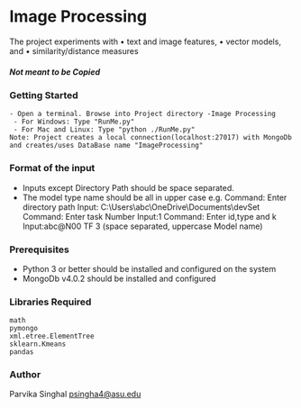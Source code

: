 # Image Processing
The project experiments with
• text and image features,
• vector models, and
• similarity/distance measures
##### Not meant to be Copied


### Getting Started
```
- Open a terminal. Browse into Project directory -Image Processing
 - For Windows: Type "RunMe.py"
 - For Mac and Linux: Type "python ./RunMe.py"
Note: Project creates a local connection(localhost:27017) with MongoDb and creates/uses DataBase name "ImageProcessing"
```

### Format of the input
- Inputs except Directory Path should be space separated.
- The model type name should be all in upper case
e.g.  Command: Enter directory path
       Input: C:\Users\abc\OneDrive\Documents\devSet
      Command: Enter task Number
       Input:1
      Command: Enter id,type and k
       Input:abc@N00 TF 3  (space separated, uppercase Model name)


### Prerequisites
- Python 3 or better should be installed and configured on the system
- MongoDb v4.0.2 should be installed and configured


### Libraries Required
```
math
pymongo
xml.etree.ElementTree
sklearn.Kmeans
pandas
```

### Author
Parvika Singhal
psingha4@asu.edu
